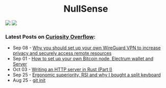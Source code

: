 <div align="center">
  <h1>NullSense</h1>
</div>

<img src="https://github-readme-stats.vercel.app/api?username=NullSense&count_private=true&show_icons=true&bg_color=000000&title_color=ffffff&icon_color=ffffff&text_color=ffffff)" />
<img src="https://enn9jdor0au0zty.m.pipedream.net"></img>

### Latest Posts on <a target="_blank" href="https://CuriosityOverflow.xyz">Curiosity Overflow</a>:
<!-- feed start -->
- Sep 08 - [Why you should set up your own WireGuard VPN to increase privacy and securely access remote resources](https://CuriosityOverflow.xyz/posts/wireguard-eps/)
- Sep 01 - [How to set up your own Bitcoin node, Electrum wallet and Server](https://CuriosityOverflow.xyz/posts/bitcoin-electrum-wallet/)
- Oct 03 - [Writing an HTTP server in Rust (Part I)](https://CuriosityOverflow.xyz/posts/linda/)
- Sep 25 - [Ergonomic superiority, RSI and why I bought a split keyboard](https://CuriosityOverflow.xyz/posts/ergonomic-superiority/)
- Aug 25 - [git init](https://CuriosityOverflow.xyz/posts/git-init/)
<!-- feed end -->
